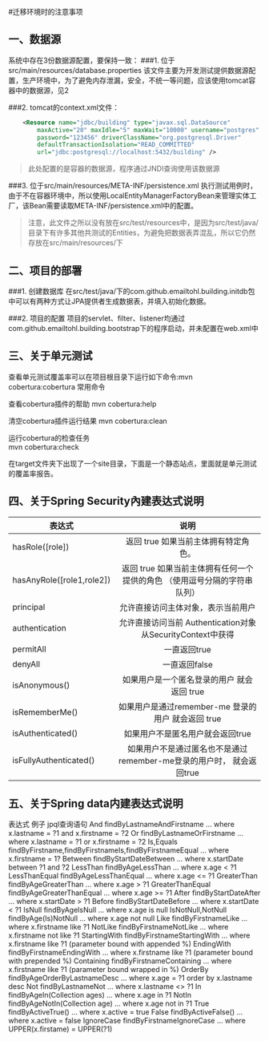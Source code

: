 #迁移环境时的注意事项

## 一、数据源
系统中存在3份数据源配置，要保持一致：
###1. 位于src/main/resources/database.properties
该文件主要为开发测试提供数据源配置，生产环境中，为了避免内存泄漏，安全，不统一等问题，应该使用tomcat容器中的数据源，见2

###2. tomcat的context.xml文件：
```xml
	<Resource name="jdbc/building" type="javax.sql.DataSource"
		maxActive="20" maxIdle="5" maxWait="10000" username="postgres"
		password="123456" driverClassName="org.postgresql.Driver"
		defaultTransactionIsolation="READ_COMMITTED"
		url="jdbc:postgresql://localhost:5432/building" />
```
> 此处配置的是容器的数据源，程序通过JNDI查询使用该数据源

###3. 位于src/main/resources/META-INF/persistence.xml
执行测试用例时，由于不在容器环境中，所以使用LocalEntityManagerFactoryBean来管理实体工厂，该Bean需要读取META-INF/persistence.xml中的配置。
> 注意，此文件之所以没有放在src/test/resources中，是因为src/test/java/目录下有许多其他共测试的Entities，为避免把数据表弄混乱，所以它仍然存放在src/main/resources/下

## 二、项目的部署
###1. 创建数据库
在src/test/java/下的com.github.emailtohl.building.initdb包中可以有两种方式让JPA提供者生成数据表，并填入初始化数据。

###2. 项目的配置
项目的servlet、filter、listener均通过com.github.emailtohl.building.bootstrap下的程序启动，并未配置在web.xml中


## 三、关于单元测试
查看单元测试覆盖率可以在项目根目录下运行如下命令:mvn cobertura:cobertura
常用命令

查看cobertura插件的帮助
mvn cobertura:help

清空cobertura插件运行结果
mvn cobertura:clean

运行cobertura的检查任务     
mvn cobertura:check      

在target文件夹下出现了一个site目录，下面是一个静态站点，里面就是单元测试的覆盖率报告。

## 四、关于Spring Security內建表达式说明
|             表达式                              |                说明                                                                                             |
| ------------------------- |:------------------------------------------------:|
| hasRole([role])           | 返回 true 如果当前主体拥有特定角色。                                                                      |
| hasAnyRole([role1,role2]) |返回 true 如果当前主体拥有任何一个提供的角色 （使用逗号分隔的字符串队列）|
| principal                 | 允许直接访问主体对象，表示当前用户                                                                              |
| authentication            | 允许直接访问当前 Authentication对象从SecurityContext中获得  |
| permitAll                 | 一直返回true                                       |
| denyAll                   | 一直返回false                                      |
| isAnonymous()             | 如果用户是一个匿名登录的用户 就会返回 true                    |
| isRememberMe()            | 如果用户是通过remember-me 登录的用户 就会返回 true           |
| isAuthenticated()         | 如果用户不是匿名用户就会返回true                          |
| isFullyAuthenticated()    | 如果用户不是通过匿名也不是通过remember-me登录的用户时， 就会返回true|


## 五、关于Spring data内建表达式说明

表达式			例子			jpql查询语句
And			findByLastnameAndFirstname		… where x.lastname = ?1 and x.firstname = ?2
Or		findByLastnameOrFirstname		… where x.lastname = ?1 or x.firstname = ?2
Is,Equals		findByFirstname,findByFirstnameIs,findByFirstnameEqual		… where x.firstname = 1?
Between		findByStartDateBetween		… where x.startDate between ?1 and ?2
LessThan		findByAgeLessThan		… where x.age < ?1
LessThanEqual		findByAgeLessThanEqual		… where x.age <= ?1
GreaterThan		findByAgeGreaterThan		… where x.age > ?1
GreaterThanEqual		findByAgeGreaterThanEqual		… where x.age >= ?1
After		findByStartDateAfter		… where x.startDate > ?1
Before		findByStartDateBefore		… where x.startDate < ?1
IsNull		findByAgeIsNull		… where x.age is null
IsNotNull,NotNull		findByAge(Is)NotNull		… where x.age not null
Like		findByFirstnameLike		… where x.firstname like ?1
NotLike		findByFirstnameNotLike		… where x.firstname not like ?1
StartingWith		findByFirstnameStartingWith		… where x.firstname like ?1 (parameter bound with appended %)
EndingWith		findByFirstnameEndingWith		… where x.firstname like ?1 (parameter bound with prepended %)
Containing		findByFirstnameContaining		… where x.firstname like ?1 (parameter bound wrapped in %)
OrderBy		findByAgeOrderByLastnameDesc		… where x.age = ?1 order by x.lastname desc
Not		findByLastnameNot		… where x.lastname <> ?1
In		findByAgeIn(Collection ages)		… where x.age in ?1
NotIn		findByAgeNotIn(Collection age)		… where x.age not in ?1
True		findByActiveTrue()		… where x.active = true
False		findByActiveFalse()		… where x.active = false
IgnoreCase		findByFirstnameIgnoreCase		… where UPPER(x.firstame) = UPPER(?1)
